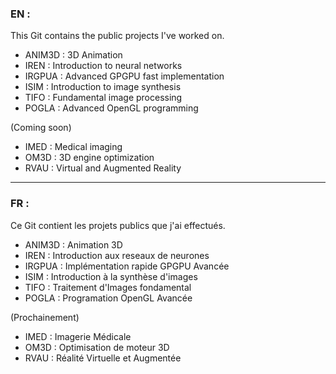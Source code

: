 ### EN :

This Git contains the public projects I've worked on.

- ANIM3D : 3D Animation
- IREN : Introduction to neural networks
- IRGPUA : Advanced GPGPU fast implementation
- ISIM : Introduction to image synthesis
- TIFO : Fundamental image processing
- POGLA : Advanced OpenGL programming

(Coming soon)
- IMED : Medical imaging
- OM3D : 3D engine optimization
- RVAU : Virtual and Augmented Reality

---
### FR :

Ce Git contient les projets publics que j'ai effectués.

- ANIM3D : Animation 3D
- IREN : Introduction aux reseaux de neurones
- IRGPUA : Implémentation rapide GPGPU Avancée
- ISIM : Introduction à la synthèse d'images
- TIFO : Traitement d'Images fondamental
- POGLA : Programation OpenGL Avancée

(Prochainement)
- IMED : Imagerie Médicale
- OM3D : Optimisation de moteur 3D
- RVAU : Réalité Virtuelle et Augmentée
